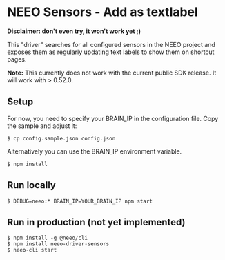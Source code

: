 NEEO Sensors - Add as textlabel
=====

**Disclaimer: don't even try, it won't work yet ;)**

This "driver" searches for all configured sensors in the NEEO project and exposes them as regularly updating text labels to show them on shortcut pages.

**Note:** This currently does not work with the current public SDK release. It will work with > 0.52.0.

Setup
-----

For now, you need to specify your BRAIN_IP in the configuration file. Copy the sample and adjust it:

```
$ cp config.sample.json config.json
```

Alternatively you can use the BRAIN_IP environment variable.

```
$ npm install
```

Run locally
-----

```
$ DEBUG=neeo:* BRAIN_IP=YOUR_BRAIN_IP npm start
```

Run in production (not yet implemented)
-----

```
$ npm install -g @neeo/cli
$ npm install neeo-driver-sensors
$ neeo-cli start
```
